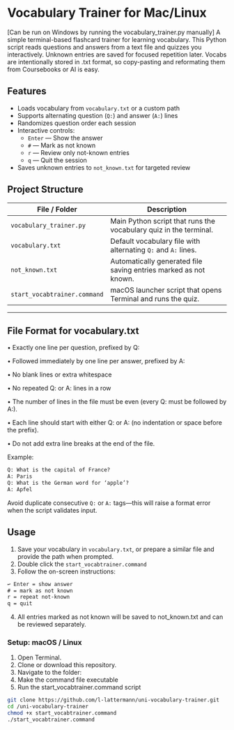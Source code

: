 # Vocabulary Trainer for Mac/Linux

[Can be run on Windows by running the vocabulary_trainer.py manually]
A simple terminal-based flashcard trainer for learning vocabulary. This Python script reads questions and answers from a text file and quizzes you interactively. Unknown entries are saved for focused repetition later. Vocabs are intentionally stored in .txt format, so copy-pasting and reformating them from Coursebooks or AI is easy.



## Features

- Loads vocabulary from `vocabulary.txt` or a custom path
- Supports alternating question (`Q:`) and answer (`A:`) lines
- Randomizes question order each session
- Interactive controls:
  - `Enter` — Show the answer
  - `#` — Mark as not known
  - `r` — Review only not-known entries
  - `q` — Quit the session
- Saves unknown entries to `not_known.txt` for targeted review



## Project Structure

| File / Folder                | Description                                                                 |
|-----------------------------|-----------------------------------------------------------------------------|
| `vocabulary_trainer.py`     | Main Python script that runs the vocabulary quiz in the terminal.           |
| `vocabulary.txt`            | Default vocabulary file with alternating `Q:` and `A:` lines.               |
| `not_known.txt`             | Automatically generated file saving entries marked as not known.            |
| `start_vocabtrainer.command`| macOS launcher script that opens Terminal and runs the quiz.                |

---


## File Format for vocabulary.txt
•	Exactly one line per question, prefixed by Q:

•	Followed immediately by one line per answer, prefixed by A:

•	No blank lines or extra whitespace

•	No repeated Q: or A: lines in a row

•	The number of lines in the file must be even (every Q: must be followed by A:).

•	Each line should start with either Q: or A: (no indentation or space before the prefix).

•	Do not add extra line breaks at the end of the file.


Example:
```txt
Q: What is the capital of France?
A: Paris
Q: What is the German word for ‘apple’?
A: Apfel
``` 

Avoid duplicate consecutive `Q:` or `A:` tags—this will raise a format error when the script validates input.



## Usage

1. Save your vocabulary in `vocabulary.txt`, or prepare a similar file and provide the path when prompted.
2. Double click the `start_vocabtrainer.command`
3.	Follow the on-screen instructions:

```txt
↩ Enter = show answer
# = mark as not known
r = repeat not-known
q = quit
```

4.	All entries marked as not known will be saved to not_known.txt and can be reviewed separately.

### Setup: macOS / Linux

1. Open Terminal.
2. Clone or download this repository.
3. Navigate to the folder:
4. Make the command file executable
5. Run the start_vocabtrainer.command script

```bash
git clone https://github.com/l-lattermann/uni-vocabulary-trainer.git
cd /uni-vocabulary-trainer
chmod +x start_vocabtrainer.command
./start_vocabtrainer.command
```
